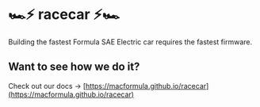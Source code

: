 # 🏎⚡️ racecar ⚡️🏎

Building the fastest Formula SAE Electric car requires the fastest firmware.

## Want to see how we do it?

Check out our docs → [https://macformula.github.io/racecar](https://macformula.github.io/racecar)
